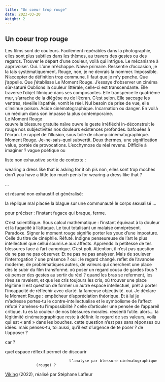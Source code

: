 ```yaml
---
title: "Un coeur trop rouge"
date: 2023-03-20
Weight: 2
---
```


## Un coeur trop rouge

Les films sont de couleurs. Facilement repérables dans la photographie, elles sont plus subtiles dans les thèmes, au travers des gestes ou des regards. Trouver le départ d’une couleur, voilà qui intrigue. Le mécanisme à apprivoiser. Oui. L’une m’échappe. Naïve primaire. Ressentie d’occasion, je la tais systématiquement. Rouge, non, je ne devrais la nommer. Impossible. N’accepter de définition trop commune. Il faut que je m’y penche. Que j’appelle. Que j’établisse
Le Moment Rouge. 
J’essaye d’observer 
un cinéma sûr-saturé
Oublions la couleur littérale, celle-ci est transcendante. Elle traverse l’objet filmique dans ses composantes. Elle transperce le quatrième mur, s’arrache de la diégèse ou de l’écran. C’est selon. Elle saccage les ventres, réveille l’apathie, vomit le réel. Nul besoin de prise de vue, elle s’insinue poison. Acide cinématographique. Incarnation ou danger. En voilà un médium dans son impasse la plus contemporaine.	
	Le Moment Rouge			
              œuvre 
							la blessure
gratuite
naïve
ouvre
le geste
irréfléchi
in-déconstruit
		le rouge 	 nos subjectivités 			 nos douleurs 	    existences profondes. bafouées à l’écran. 
Le rappel de l’illusion, sous toile de champ cinématographique. 
Moment Rouge. Je-ne-sais-quoi subvertit. Deux thermes, une signification value, portée de provocations. L’ecchymose du réel revenu. 
Difficile à imaginer ? vague poétique ou 

liste non exhaustive sortie de contexte :

wearing a dress like that is asking for it 
oh pis non, elles sont trop moches
don’t you have a little too much penis for wearing a dress like that ?
       
…

et 
 résumé non exhaustif et généralisé:

la réplique mal placée
la blague sur une communauté
le corps sexualisé
…

pour préciser :		l’instant fugace qui braque, ferme.


C’est scientifique. Sous calcul mathématique : l’instant équivaut à la douleur et la fugacité à l’attaque. Le tout totalisant un malaise omniprésent. 
Paradoxe. 
Signer le moment rouge signifie porter les yeux d’une imposture. Celle du titre de cinéphile. Réfuté. Indigne penseureuse de l’art le plus intellectuel que cellui soumis.e aux affects. Apprends la petitesse de tes blessures face à l’art canonique. C’est poli. Attention, il n’est pas question de ne pas ne pas observer. Et ne pas ne pas analyser. Mais de soulever l’interrogation ? une présence ? oui : le regard changé. reflet de l’avancée moderne, de problématiques autres, de valeurs qui cherchent
une place
dès le subir du film transformé. où poser un regard cousu de gardes fous ? où penser des gestes au sortir du réel ? quand les bras se referment, les rires se ravalent, et que les cris toujours les cris, où trouver 
une place 
légitime
Il est question de former un autre espace intellectuel, prêt à porter l’incapacité de réfléchir avec clarté. la fameuse objectivité. oui. Je déclare le Moment Rouge : empêcheur d’appréciation théorique.  Et à lui je m’adresse
portes-tu le contre-intellectualise et le symbolisme de l’affect réfuté ? amènes-tu l’impossibilité ? celle d’articuler une pensée de l’appareil critique. tu es la couleur de nos blessures morales. ressenti futile. alors… ta légitimité cinématographique reste à définir. le regard de ses valeurs, voilà qui est « anti » dans les bouches. cette question n’est pas sans réponses ou idées. mais penses-tu, toi aussi, qu’il est d’urgence de te poser ? de t’opposer ?

car ?
 
quel espace réflexif permet de discourir

                                 l’analyse par blessure cinématographique
		          (rouge) ?





[Viking](https://www.youtube.com/watch?v=oGQz7Es4xs8) (2022), réalisé par Stéphane Lafleur


